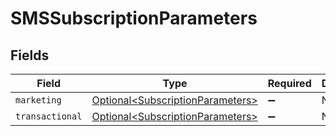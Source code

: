 # SMSSubscriptionParameters


## Fields

| Field                                                                                  | Type                                                                                   | Required                                                                               | Description                                                                            |
| -------------------------------------------------------------------------------------- | -------------------------------------------------------------------------------------- | -------------------------------------------------------------------------------------- | -------------------------------------------------------------------------------------- |
| `marketing`                                                                            | [Optional\<SubscriptionParameters>](../../models/components/SubscriptionParameters.md) | :heavy_minus_sign:                                                                     | N/A                                                                                    |
| `transactional`                                                                        | [Optional\<SubscriptionParameters>](../../models/components/SubscriptionParameters.md) | :heavy_minus_sign:                                                                     | N/A                                                                                    |